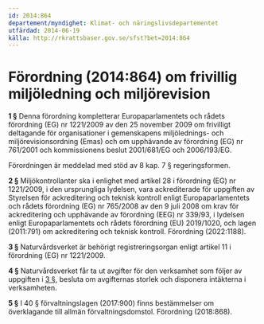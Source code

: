 ```yaml
---
id: 2014:864
departement/myndighet: Klimat- och näringslivsdepartementet
utfärdad: 2014-06-19
källa: http://rkrattsbaser.gov.se/sfst?bet=2014:864
---
```


# Förordning (2014:864) om frivillig miljöledning och miljörevision

**1 §** Denna förordning kompletterar Europaparlamentets och rådets förordning (EG) nr 1221/2009 av den 25 november 2009 om frivilligt deltagande för organisationer i gemenskapens miljölednings- och miljörevisionsordning (Emas) och om upphävande av förordning (EG) nr 761/2001 och kommissionens beslut 2001/681/EG och 2006/193/EG.

Förordningen är meddelad med stöd av 8 kap. 7 § regeringsformen.

**2 §** Miljökontrollanter ska i enlighet med artikel 28 i förordning (EG) nr 1221/2009, i den ursprungliga lydelsen, vara ackrediterade för uppgiften av Styrelsen för ackreditering och teknisk kontroll enligt Europaparlamentets och rådets förordning (EG) nr 765/2008 av den 9 juli 2008 om krav för ackreditering och upphävande av förordning (EEG) nr 339/93, i lydelsen enligt Europaparlamentets och rådets förordning (EU) 2019/1020, och lagen (2011:791) om ackreditering och teknisk kontroll. Förordning (2022:1188).

**3 §** Naturvårdsverket är behörigt registreringsorgan enligt artikel 11 i förordning (EG) nr 1221/2009.

**4 §** Naturvårdsverket får ta ut avgifter för den verksamhet som följer av uppgiften i [3 §](#3-§), besluta om avgifternas storlek och disponera intäkterna i verksamheten.

**5 §** I 40 § förvaltningslagen (2017:900) finns bestämmelser om överklagande till allmän förvaltningsdomstol. Förordning (2018:868).